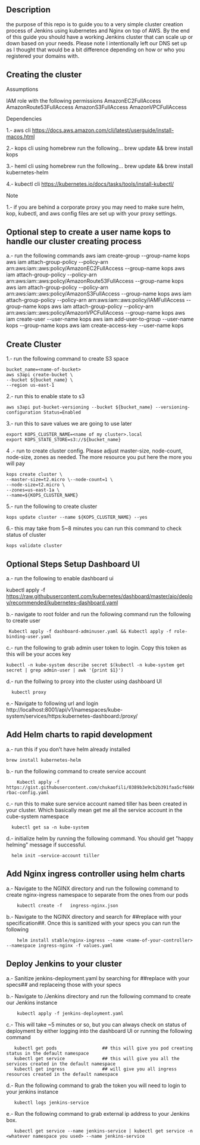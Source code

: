 ## Description
the purpose of this repo is to guide you to a very simple cluster creation process of Jenkins using kubernetes and Nginx on top of AWS. By the end of this guide you should have a working Jenkins cluster that can scale up or down based on your needs. Please note I intentionally left our DNS set up as I thought that would be a bit difference depending on how or who you registered your domains with.

## Creating the cluster

Assumptions

IAM role with the following permissions
AmazonEC2FullAccess
AmazonRoute53FullAccess
AmazonS3FullAccess
AmazonVPCFullAccess

Dependencies

1.- aws cli https://docs.aws.amazon.com/cli/latest/userguide/install-macos.html
	
2.- kops cli  using homebrew run the following...  brew update && brew install kops
	
3.- heml cli  using homebrew run the following... brew update && brew install kubernetes-helm

4.- kubectl cli https://kubernetes.io/docs/tasks/tools/install-kubectl/


Note

1.- if you are behind a corporate proxy you may need to make sure helm, kop, kubectl, and aws config files are set up with your proxy settings.


## Optional step to create a user name kops to handle our cluster creating process

a.- run the following commands
	aws iam create-group --group-name kops
	aws iam attach-group-policy --policy-arn arn:aws:iam::aws:policy/AmazonEC2FullAccess --group-name kops
	aws iam attach-group-policy --policy-arn arn:aws:iam::aws:policy/AmazonRoute53FullAccess --group-name kops
	aws iam attach-group-policy --policy-arn arn:aws:iam::aws:policy/AmazonS3FullAccess --group-name kops
	aws iam attach-group-policy --policy-arn arn:aws:iam::aws:policy/IAMFullAccess --group-name kops
	aws iam attach-group-policy --policy-arn arn:aws:iam::aws:policy/AmazonVPCFullAccess --group-name kops
	aws iam create-user --user-name kops
	aws iam add-user-to-group --user-name kops --group-name kops
	aws iam create-access-key --user-name kops


## Create Cluster

1.- run the following command to create S3 space

    bucket_name=<name-of-bucket>
	aws s3api create-bucket \
	--bucket ${bucket_name} \
	--region us-east-1

2.- run this to enable state to s3

	aws s3api put-bucket-versioning --bucket ${bucket_name} --versioning-configuration Status=Enabled

3.- run this to save values we are going to use later

	export KOPS_CLUSTER_NAME=<name of my cluster>.local
	export KOPS_STATE_STORE=s3://${bucket_name}

4 .-  run to create cluster config. Please adjust master-size, node-count, node-size, zones as needed. The more resource you put here the  more you will pay

	kops create cluster \
	--master-size=t2.micro \--node-count=1 \
	--node-size=t2.micro \
	--zones=us-east-1a \
	--name=${KOPS_CLUSTER_NAME} 

5.-  run the following to create cluster

	kops update cluster --name ${KOPS_CLUSTER_NAME} --yes

6.- this may take from 5~8 minutes  you can run this command to check status of cluster

	kops validate cluster

## Optional Steps Setup Dashboard UI 

  a.- run the following to enable dashboard ui

   kubectl apply -f https://raw.githubusercontent.com/kubernetes/dashboard/master/aio/deploy/recommended/kubernetes-dashboard.yaml

   b.- navigate to root folder and run the following command run the following to create user

     Kubectl apply -f dashboard-adminuser.yaml && Kubectl apply -f role-binding-user.yaml 

   c.-  run the following to grab admin user token to login. Copy this token as this will be your acces key

    kubectl -n kube-system describe secret $(kubectl -n kube-system get secret | grep admin-user | awk '{print $1}')

  d.- run the follwing to proxy into the cluster using dashboard UI

      kubectl proxy

  e.- Navigate to following url and login     http://localhost:8001/api/v1/namespaces/kube-system/services/https:kubernetes-dashboard:/proxy/ 
 

## Add Helm charts to rapid development

   a.- run this if you don’t have helm already installed

	brew install kubernetes-helm

   b.- run the following command to create service account

        Kubectl apply -f  https://gist.githubusercontent.com/chukaofili/0389b3e9cb2b391faa5cf68660a481d3/raw/44643d2d5e735d34a7731f6cc8cab04d5f249b8e/helm-rbac-config.yaml

   c.- run this to make sure service account named tiller has been created in your cluster. Which basically mean get me all the service account in the cube-system namespace

      kubectl get sa -n kube-system

   d.- initialize helm by running the following command. You should get "happy helming" message if successful.
   
      helm init —service-account tiller

## Add Nginx ingress controller using helm charts
  a.- Navigate to the NGINX  directory and run the following command to create nginx-ingress namespace to separate from the ones from our pods
    
        kubectl create -f   ingress-nginx.json
  b.- Navigate to the NGINX directory and search for ##replace with your specification##. Once this is sanitized with your specs you can run the following
         
     	helm install stable/nginx-ingress --name <name-of-your-controller> --namespace ingress-nginx -f values.yaml 

## Deploy Jenkins to your cluster
  a.- Sanitize jenkins-deployment.yaml by searching for ##replace with your specs## and replaceing those with your specs

  b.- Navigate to /Jenkins directory and run the following command to create our Jenkins instance
  
        kubectl apply -f jenkins-deployment.yaml
   
  c.- This will take ~5 minutes or so, but you can always check on status of deployment by either logging into the dashboard UI or running the following command
  
       kubectl get pods                 ## this will give you pod creating status in the default namespace    
       kubectl get service              ## this will give you all the services created in the default namespace 
       kubectl get ingress              ## will give you all ingress resources created in the default namespace 
       
   d.- Run the following command to grab the token you will need to login to your jenkins instance
       
       kubectl logs jenkins-service
       
   e.- Run the following command to grab external ip address to your Jenkins box.
       
       kubectl get service --name jenkins-service | kubectl get service -n <whatever namespace you used> --name jenkins-service
       

